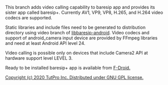 This branch adds video calling capability to baresip app and provides its sister app called baresip+. Currently AV1, VP9, VP8, H.265, and H.264 video codecs are supported.

Static libraries and include files need to be generated to distribution directory using video branch of <a href="https://github.com/juha-h/libbaresip-android">libbaresip-android</a>.  Video codecs and support of android_camera input device are provided by FFmpeg libraries and need at least Android API level 24.

Video calling is possible only on devices that include Camera2 API at hardware support level LEVEL 3.

Ready to be installed baresip+ app is available from <a href="https://f-droid.org/en/packages/com.tutpro.baresip.plus">F-Droid.

Copyright (c) 2020 TutPro Inc. Distributed under GNU GPL license.
